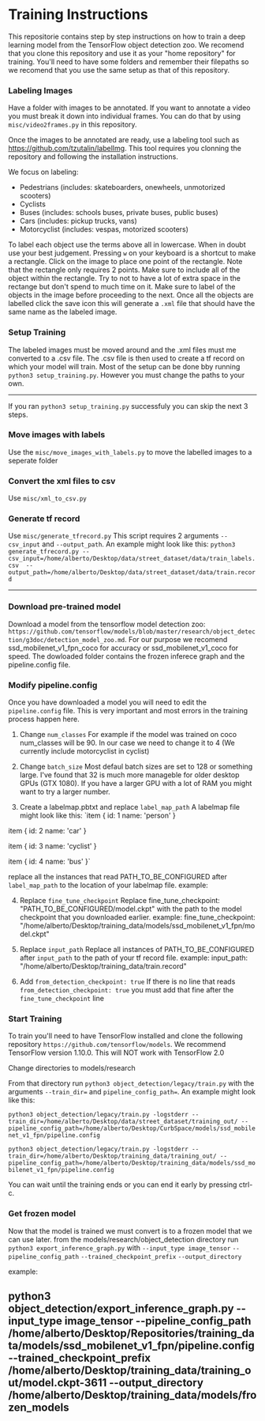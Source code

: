 # Training Instructions

This repositorie contains step by step instructions on how to train a deep learning model from the TensorFlow object detection zoo. We recomend that you clone this repository and use it as your "home repository" for training. You'll need to have some folders and remember their filepaths so we recomend that you use the same setup as that of this repository.


### Labeling Images
Have a folder with images to be annotated. If you want to annotate a video you must break it down into individual frames. You can do that by using `misc/video2frames.py` in this repository.

Once the images to be annotated are ready, use a labeling tool such as https://github.com/tzutalin/labelImg. This tool requires you clonning the repository and following the installation instructions. 

We focus on labeling:
- Pedestrians (includes: skateboarders, onewheels, unmotorized scooters)
- Cyclists 
- Buses (includes: schools buses, private buses, public buses)
- Cars (includes: pickup trucks, vans)
- Motorcyclist (includes: vespas, motorized scooters)

To label each object use the terms above all in lowercase. When in doubt use your best judgement. Pressing `w` on your keyboard is a shortcut to make a rectangle. Click on the image to place one point of the rectangle. Note that the rectangle only requires 2 points. Make sure to include all of the object within the rectangle. Try to not to have a lot of extra space in the rectange but don't spend to much time on it. Make sure to label of the objects in the image before proceeding to the next. Once all the objects are labelled click the save icon this will generate a `.xml` file that should have the same name as the labeled image.

### Setup Training
The labeled images must be moved around and the .xml files must me converted to a .csv file. The .csv file is then used to create a tf record on which your model will train. 
Most of the setup can be done bby running `python3 setup_training.py`. However you must change the paths to your own. 

---
If you ran `python3 setup_training.py` successfuly you can skip the next 3 steps.

### Move images with labels
Use the `misc/move_images_with_labels.py` to move the labelled images to a seperate folder

### Convert the xml files to csv
Use `misc/xml_to_csv.py`

### Generate tf record
Use `misc/generate_tfrecord.py`
This script requires 2 arguments `--csv_input` and `--output_path`. An example might look like this:
`python3 generate_tfrecord.py --csv_input=/home/alberto/Desktop/data/street_dataset/data/train_labels.csv  --output_path=/home/alberto/Desktop/data/street_dataset/data/train.record`


---

### Download pre-trained model

Download a model from the tensorflow model detection zoo:
`https://github.com/tensorflow/models/blob/master/research/object_detection/g3doc/detection_model_zoo.md`. For our purpose we recomend ssd_mobilenet_v1_fpn_coco for accuracy or ssd_mobilenet_v1_coco for speed. The dowloaded folder contains the frozen inferece graph and the pipeline.config file. 

### Modify pipeline.config
Once you have downloaded a model you will need to edit the `pipeline.config` file. This is very important and most errors in the training process happen here. 

1. Change `num_classes`
For example if the model was trained on coco num_classes will be 90. In our case we need to change it to 4 (We currently include motorcyclist in cyclist)

2. Change `batch_size`
Most defaul batch sizes are set to 128 or something large. I've found that 32 is much more manageble for older desktop GPUs (GTX 1080). If you have a larger GPU with a lot of RAM you might want to try a larger number.

3. Create a labelmap.pbtxt and replace `label_map_path`
A labelmap file might look like this:
`item {
    id: 1
    name: 'person'
}

item {
    id: 2
    name: 'car'
}

item {
    id: 3
    name: 'cyclist'
}

item {
    id: 4
    name: 'bus'
}`


replace all the instances that read PATH_TO_BE_CONFIGURED after `label_map_path` to the location of your labelmap file.
example: 

4. Replace `fine_tune_checkpoint`
Replace fine_tune_checkpoint: "PATH_TO_BE_CONFIGURED/model.ckpt" with the path to the model checkpoint that you downloaded earlier.
example: fine_tune_checkpoint: "/home/alberto/Desktop/training_data/models/ssd_mobilenet_v1_fpn/model.ckpt"

5. Replace `input_path`
Replace all instances of PATH_TO_BE_CONFIGURED after `input_path` to the path of your tf record file.
example: input_path: "/home/alberto/Desktop/training_data/train.record"


6. Add `from_detection_checkpoint: true`
If there is no line that reads `from_detection_checkpoint: true` you must add that fine after the `fine_tune_checkpoint` line


### Start Training
To train you'll need to have TensorFlow installed and clone the following repository `https://github.com/tensorflow/models`.  We recommend TensorFlow version 1.10.0. This will NOT work with TensorFlow 2.0 

Change directories to models/research

From that directory run `python3 object_detection/legacy/train.py` with the arguments `--train_dir=` and `pipeline_config_path=`. An example might look like this:

`python3 object_detection/legacy/train.py -logstderr --train_dir=/home/alberto/Desktop/data/street_dataset/training_out/ --pipeline_config_path=/home/alberto/Desktop/CurbSpace/models/ssd_mobilenet_v1_fpn/pipeline.config`

`python3 object_detection/legacy/train.py -logstderr --train_dir=/home/alberto/Desktop/training_data/training_out/ --pipeline_config_path=/home/alberto/Desktop/training_data/models/ssd_mobilenet_v1_fpn/pipeline.config`



You can wait until the training ends or you can end it early by pressing ctrl-c.

### Get frozen model
Now that the model is trained we must convert is to a frozen model that we can use later.
from the models/research/object_detection directory run `python3 export_inference_graph.py` with
`--input_type image_tensor`
`--pipeline_config_path`
`--trained_checkpoint_prefix`
`--output_directory`

example:


python3 object_detection/export_inference_graph.py --input_type image_tensor --pipeline_config_path /home/alberto/Desktop/Repositories/training_data/models/ssd_mobilenet_v1_fpn/pipeline.config --trained_checkpoint_prefix /home/alberto/Desktop/training_data/training_out/model.ckpt-3611 --output_directory /home/alberto/Desktop/training_data/models/frozen_models
---
